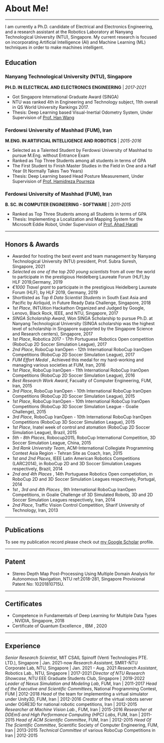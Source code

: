 # About Me!

---

I am currently a Ph.D. candidate of Electrical and Electronics Engineering, and a research assistant at the Robotics Laboratory at Nanyang Technological University (NTU), Singapore. My current research is focused on incorporating Artificial Intelligence (AI) and Machine Learning (ML) techniques in order to make machines intelligent.


## Education
### Nanyang Technological University (NTU), Singapore
**PH.D. IN ELECTRICAL AND ELECTRONICS ENGINEERING** | *2017-2021*
- Got Singapore International Graduate Award (SINGA)
- NTU was ranked 4th in Engineering and Technology subject, 11th overall in QS World University Rankings 2017.
- Thesis: Deep Learning based Visual-Inertial Odometry System, Under Supervision of [Prof. Han Wang](https://www3.ntu.edu.sg/home/hw/)

### Ferdowsi University of Mashhad (FUM), Iran ###
**M.ENG. IN ARTIFICIAL INTELLIGENCE AND ROBOTICS** | *2015-2016*
- Selected as a Talented Student by Ferdowsi University of Mashhad to pursue M.Eng. without Entrance Exam
- Ranked as Top Three Students among all students in terms of GPA
- The First Student to Finish Master Studies in the Field in One and a Half Year (It Normally Takes Two Years)
- Thesis: Deep Learning based Head Posture Measurement, Under Supervision of [Prof. Hamidreza Pourreza](http://hpourreza.profcms.um.ac.ir/)

### Ferdowsi University of Mashhad (FUM), Iran
**B. SC. IN COMPUTER ENGINEERING - SOFTWARE** | *2011-2015*
- Ranked as Top Three Students among all Students in terms of GPA
- Thesis: Implementing a Localization and Mapping System for the Microsoft Eddie Robot, Under Supervision of [Prof. Ahad Harati](http://www.um.ac.ir/~a.harati)

---

## Honors & Awards
- Awarded for hosting the best event and team management by Nanyang Technological University (NTU) president, Prof. Subra Suresh, Singapore, 2021
- *Selected as one of the top 200 young scientists* from all over the world to participate in the prestigious Heidelberg Laureate Forum (HLF),by HLF 2019,Germany, 2019
- *€1000 Travel grant* to participate in the prestigious Heidelberg Laureate Forum (HLF), by HLF 2019, Germany, 2019
- Shortlisted as *Top 6 Data Scientist Students* in South East Asia and Pacific by Airliquid, in Future Ready Data Challenge, Singapore, 2018
- *1st Place*, INTUition Hackathon Organized and Judged by Google, Lenovo, Black Rock, IEEE, and NTU, Singapore, 2017
- *SINGA Scholarship Award*, Won SINGA Scholarship to pursue Ph.D. at Nanyang Technological University (SINGA scholarship was the highest level of scholarship in Singapore supported by the Singapore Science and Research centers), Singapore, 2017
- *1st Place*, Robotica 2017 - 17th Portuguese Robotics Open competition (RoboCup 2D Soccer Simulation League), 2017
- *2nd Place*, RoboCup IranOpen - 12th International RoboCup IranOpen Competitions (RoboCup 2D Soccer Simulation League), 2017
- *FUM Effort Medal* , Achieved this medal for my hard-working and managing various societies at FUM, Iran, 2016
- *1st Place*, RoboCup IranOpen - 11th International RoboCup IranOpen Competitions (RoboCup 2D Soccer Simulation League), 2016
- *Best Research Work Award*, Facualty of Computer Engineering, FUM, Iran, 2015
- *3rd Place*, RoboCup IranOpen - 10th International RoboCup IranOpen Competitions (RoboCup 2D Soccer Simulation League), 2015
- *1st Place*, RoboCup IranOpen - 10th International RoboCup IranOpen Competitions (RoboCup 3D Soccer Simulation League - Goalie Challenge), 2015
- *3rd Place*, RoboCup IranOpen - 10th International RoboCup IranOpen Competitions (RoboCup 3D Soccer Simulation League), 2015
- *1st Place*, Inatel week of control and atomation (RoboCup 2D Soccer Simulation League), Brazil, 2015
- *5th - 8th Places*, Robocup2015, RoboCup International Competition, 3D Soccer Simulation League, China, 2015
- *3rd Rank University Team*, ACM-International Collegiate Programming Contest Asia Region - Tehran Site as Coach, Iran, 2015
- *1st and 2nd Places*, IEEE Latin American Robotics Competitions (LARC2014), in RoboCup 2D and 3D Soccer Simulation Leagues respectively, Brazil, 2014
- *2nd and 4th Places* , 14th Portuguese Robotics Open competiotion, in RoboCup 2D and 3D Soccer Simulation Leagues respectively, Portugal, 2014
- *1st , 3rd and 4th Places* , 9th International RoboCup IranOpen Competitions, in Goalie Challenge of 3D Simulated Robots, 3D and 2D Soccer Simulation Leagues respectively, Iran, 2014
- *2nd Place*, Traffic Vision Control Competition, Sharif University of Technology, Iran, 2013

---

## Publications

To see my publication record please check out [my Google Scholar](https://scholar.google.com/citations?user=Y7pVVy4AAAAJ&hl=en&oi=ao) profile.

---

## Patent

- Stereo Depth Map Post-Processing Using Multiple Domain Analysis for Autonomous Navigation, NTU ref:2018-281, Singapore Provisional Patent No: 10201810715U.

---

## Certificates
- Competence in Fundamentals of Deep Learning for Multiple Data Types , NVIDIA, Singapore, 2018
- Certificate of Quantum Excellence , IBM , 2020

---

## Experience

*Senior Research Scientist*, MIT CSAIL Spinoff (Venti Technologies PTE. LTD.), Singapore  | Jan. 2021-now
*Research Assistant*, SMRT-NTU Corporate Lab, NTU, Singapore  | Jan. 2021 - Aug. 2021
*Research Assistant*, Robotics Lab., NTU, Singapore  | 2017-2021
*Director of NTU Research Showcase*, NTU EEE Graduate Students Club, Singapore | 2019-2022
*Leader of Nexus Simulation and Modeling Lab*, FUM, Iran | 2011-2017
*Head of the Executive and Scientific Committees*, National Programming Contest, FUM | 2012-2018
*Head* of the team for implementing a virtual simulator under Unity3D, FUM, Iran | 2012-2016
*Creator* of the virtual robots server under OGRE3D for national robotic competitions, Iran | 2012-2015
*Researcher at Machine Vision Lab.*, FUM, Iran | 2015-2016
*Researcher at DDEmS and High Performance Computing (HPC) Labs*, FUM, Iran | 2011-2015
*Head of ACM Scientific Committee*, FUM, Iran | 2012-2015
*Head Of The Scientific Committee*, Scientific Society of Computer Engineering, FUM, Iran | 2013-2015
*Technical Committee* of various RoboCup Competitions in Iran | 2012-2015
